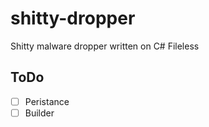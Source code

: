 # shitty-dropper
Shitty malware dropper written on C#
Fileless
## ToDo
- [ ] Peristance
- [  ] Builder

